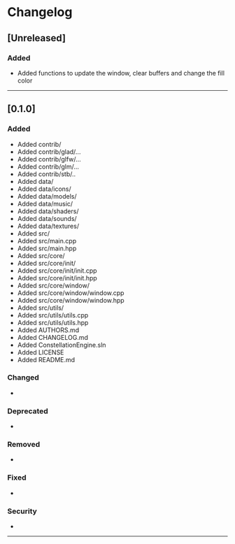 # Changelog

## [Unreleased]

### Added
* Added functions to update the window, clear buffers and change the fill color

-------------------------------------------------------------------------------------------------------------

## [0.1.0]

### Added
* Added contrib/
* Added contrib/glad/...
* Added contrib/glfw/...
* Added contrib/glm/...
* Added contrib/stb/..
* Added data/
* Added data/icons/
* Added data/models/
* Added data/music/
* Added data/shaders/
* Added data/sounds/
* Added data/textures/
* Added src/
* Added src/main.cpp
* Added src/main.hpp
* Added src/core/
* Added src/core/init/
* Added src/core/init/init.cpp
* Added src/core/init/init.hpp
* Added src/core/window/
* Added src/core/window/window.cpp
* Added src/core/window/window.hpp
* Added src/utils/
* Added src/utils/utils.cpp
* Added src/utils/utils.hpp
* Added AUTHORS.md
* Added CHANGELOG.md
* Added ConstellationEngine.sln
* Added LICENSE
* Added README.md

### Changed
*

### Deprecated
*

### Removed
*

### Fixed
*

### Security
*

-------------------------------------------------------------------------------------------------------------
